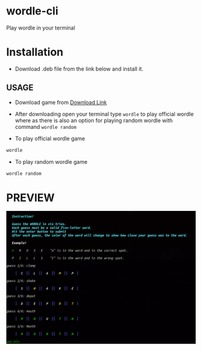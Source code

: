 # wordle-cli
Play wordle in your terminal
# Installation
* Download .deb file from the link below and install it.
## USAGE
* Download game from [Download Link](https://github.com/ashish336b/wordle-cli/releases/download/v0.0.7/wordle_v0.0.7-1_amd64.deb)
* After downloading open your terminal type ```wordle``` to play official wordle where as there is also an option for playing random wordle with command ```wordle random```

* To play official wordle game
```bash 
wordle 
```
* To play random wordle game
```bash
wordle random
```
# PREVIEW
![Image](preview/preview.png)
